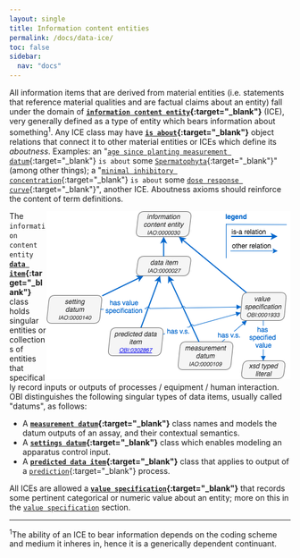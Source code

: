 ```yaml
---
layout: single
title: Information content entities
permalink: /docs/data-ice/
toc: false
sidebar:
  nav: "docs"
---
```


All information items that are derived from material entities (i.e. statements that reference material qualities and are factual claims about an entity) fall under the domain of **[`information content entity`](http://purl.obolibrary.org/obo/IAO_0000030){:target="_blank"}** (ICE), very generally defined as a type of entity which bears information about something<sup>1</sup>.  Any ICE class may have **[`is about`](http://purl.obolibrary.org/obo/IAO_0000136){:target="_blank"}** object relations that connect it to other material entities or ICEs which define its _aboutness_.  Examples: an "[`age since planting measurement datum`](http://purl.obolibrary.org/obo/OBI_0001156){:target="_blank"} `is about` some [`Spermatophyta`](http://purl.obolibrary.org/obo/NCBITaxon_58024){:target="_blank"}" (among other things); a "[`minimal inhibitory concentration`](http://purl.obolibrary.org/obo/OBI_0001514){:target="_blank"} `is about` some [`dose response curve`](http://purl.obolibrary.org/obo/OBI_0001172){:target="_blank"}", another ICE.  Aboutness axioms should reinforce the content of term definitions.  

<img align="right" src="/assets/images/docs/data_iao_branch.png">

The `information content entity` **[`data item`](http://purl.obolibrary.org/obo/IAO_0000027){:target="_blank"}** class holds singular entities or collections of entities that specifically record inputs or outputs of processes / equipment / human interaction. OBI distinguishes the following singular types of data items, usually called "datums", as follows:

* A **[`measurement datum`](http://purl.obolibrary.org/obo/IAO_0000109){:target="_blank"}** class names and models the datum outputs of an assay, and their contextual semantics. 
* A **[`settings datum`](http://purl.obolibrary.org/obo/IAO_0000140){:target="_blank"}** class which enables modeling an apparatus control input.
* A **[`predicted data item`](http://purl.obolibrary.org/obo/OBI_0302867){:target="_blank"}** class that applies to output of a [`prediction`](http://purl.obolibrary.org/obo/OBI_0302910){:target="_blank"} process.

All ICEs are allowed a **[`value specification`](http://purl.obolibrary.org/obo/OBI_0001933){:target="_blank"}** that records some pertinent categorical or numeric value about an entity; more on this in the [`value specification`](/docs/data-vs/) section.

***
<sup>1</sup>The ability of an ICE to bear information depends on the coding scheme and medium it inheres in, hence it is a generically dependent continuant.
